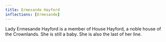```yaml
---
title: Ermesande Hayford
inflections: [Ermesande]
---
```


Lady Ermesande Hayford is a member of House Hayford, a noble house of the Crownlands. She is still a baby. She is also the last of her line.


